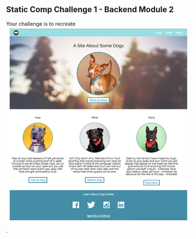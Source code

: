 ## Static Comp Challenge 1 - Backend Module 2

Your challenge is to recreate ![this](dog-party-spec.png).
